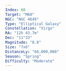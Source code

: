```yaml
---
Index: 60
Target: "M60"
NGC: "NGC 4649"
Type: "Elliptical Galaxy"
Constellation: "Virgo"
RA: "12h 43.7m"
Dec: "11°33"
Magnitude: "8.8"
Size: "7x6"
DistanceLy: "60,000,000"
Season: "Spring"
Difficulty: "Moderate"
---
```

